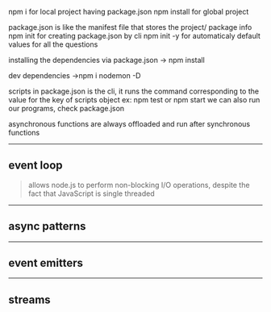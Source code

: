 npm i <package> for local project having package.json
npm install <package> for global project

package.json is like the manifest file that stores
the project/ package info
npm init for creating package.json by cli
npm init -y for automaticaly default values for all the questions

installing the dependencies via package.json
-> npm install

dev dependencies
->npm i nodemon -D

scripts in package.json is the cli, it runs the command corresponding 
to the value for the key of scripts object
ex: npm test or npm start
we can also run our programs, check package.json

asynchronous functions are always offloaded and run after synchronous functions

---
## event loop
> allows node.js to perform non-blocking I/O operations, despite the fact that JavaScript is single threaded
---

## async patterns
---
> 
## event emitters
---
## streams









